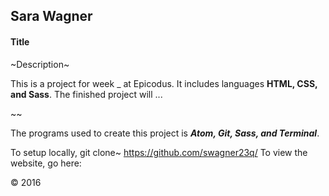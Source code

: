 ## Sara Wagner
#### Title

~Description~

This is a project for week _ at Epicodus. It includes languages **HTML, CSS, and Sass**. The finished project will ...

~~

The programs used to create this project is ***Atom, Git, Sass, and Terminal***.

To setup locally, git clone~ https://github.com/swagner23q/
To view the website, go here:

&copy; 2016
